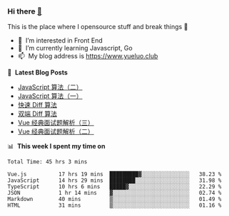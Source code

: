 ### Hi there <a href="https://www.yueluo.club/"> 👋 </a>
This is the place where I opensource stuff and break things :rofl:

- 👀 &nbsp;I’m interested in Front End
- 🌱 &nbsp;I’m currently learning Javascript, Go
- 📫 &nbsp;My blog address is https://www.yueluo.club

📕 &nbsp;**Latest Blog Posts**

<!-- BLOG-POST-LIST:START -->
- [JavaScript 算法（二）](https://www.yueluo.club/detail?articleId=62b9c254575e94382e42151c)
- [JavaScript 算法（一）](https://www.yueluo.club/detail?articleId=62b90851575e94382e420f66)
- [快速 Diff 算法](https://www.yueluo.club/detail?articleId=62b675c4106aa1400faa7ef8)
- [双端 Diff 算法](https://www.yueluo.club/detail?articleId=62b1c6d3106aa1400faa59f5)
- [Vue 经典面试题解析（三）](https://www.yueluo.club/detail?articleId=62abbcd0106aa1400faa2f4a)
- [Vue 经典面试题解析（二）](https://www.yueluo.club/detail?articleId=62aa74a7106aa1400faa2756)
<!-- BLOG-POST-LIST:END -->

📊 &nbsp;**This week I spent my time on**

<!--START_SECTION:waka-->

```text
Total Time: 45 hrs 3 mins

Vue.js          17 hrs 19 mins  █████████▓░░░░░░░░░░░░░░░   38.23 %
JavaScript      14 hrs 29 mins  ████████░░░░░░░░░░░░░░░░░   31.98 %
TypeScript      10 hrs 6 mins   █████▓░░░░░░░░░░░░░░░░░░░   22.29 %
JSON            1 hr 14 mins    ▓░░░░░░░░░░░░░░░░░░░░░░░░   02.74 %
Markdown        40 mins         ▒░░░░░░░░░░░░░░░░░░░░░░░░   01.49 %
HTML            31 mins         ▒░░░░░░░░░░░░░░░░░░░░░░░░   01.16 %
```

<!--END_SECTION:waka-->